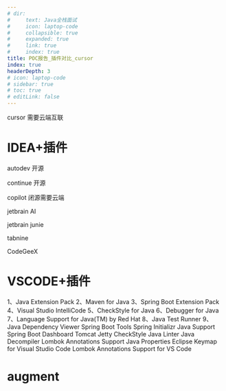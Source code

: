 ```yaml
---
# dir:
#     text: Java全栈面试
#     icon: laptop-code
#     collapsible: true
#     expanded: true
#     link: true
#     index: true
title: POC报告_插件对比_cursor
index: true
headerDepth: 3
# icon: laptop-code
# sidebar: true
# toc: true
# editLink: false
---
```


cursor 需要云端互联
# IDEA+插件

autodev 开源

continue 开源

copilot 闭源需要云端

jetbrain AI

jetbrain junie

tabnine

CodeGeeX

# VSCODE+插件
1、Java Extension Pack
2、Maven for Java
3、Spring Boot Extension Pack
4、Visual Studio IntelliCode
5、CheckStyle for Java
6、Debugger for Java
7、Language Support for Java(TM) by Red Hat
8、Java Test Runner
9、Java Dependency Viewer
Spring Boot Tools
Spring Initializr Java Support
Spring Boot Dashboard
Tomcat
Jetty
CheckStyle
Java Linter
Java Decompiler
Lombok Annotations Support
Java Properties
Eclipse Keymap for Visual Studio Code
Lombok Annotations Support for VS Code
# augment
